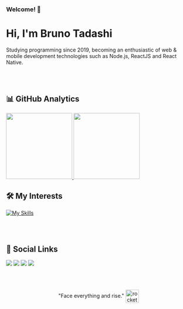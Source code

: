 ### Welcome! 👋
<h1>Hi, I'm Bruno Tadashi </h1>
Studying programming since 2019, becoming an enthusiastic of web & mobile development technologies such as Node.js, ReactJS and React Native.

<br><br>

<!--
- 🔭 I’m currently working on ...
- 🌱 I’m currently learning ...
- 👯 I’m looking to collaborate on ...
- 🤔 I’m looking for help with ...
- 💬 Ask me about ...
- 📫 How to reach me: ...
- 😄 Pronouns: ...
- ⚡ Fun fact: ...
-->

<div>
  <h2>📊 GitHub Analytics</h2>
</div>
<div>
  <a href="https://github.com/btadashi">
  <img height="180em" src="https://github-readme-stats.vercel.app/api?username=btadashi&show_icons=true&theme=tokyonight&include_all_commits=true&count_private=true" >
  <img height="180em" src="https://github-readme-stats.vercel.app/api/top-langs/?username=btadashi&layout=compact&langs_count=5&theme=tokyonight" >
  </a>
</div>




<div>
  <h2>🛠️ My Interests</h2>
</div>

 [![My Skills](https://skillicons.dev/icons?i=js,ts,react,graphql,nextjs,nodejs,prisma,tailwind,figma)](https://skillicons.dev)

  

  
<br><br>
  
<div>
  <h2>👥 Social Links</h2>
</div>
<div>
  <a href = "mailto:tadashi.b@gmail.com"><img src="https://img.shields.io/badge/Gmail-D14836?style=for-the-badge&logo=gmail&logoColor=white" target="_blank"></a>
  <a href = "https://www.instagram.com/bruno.tadashi"><img src="https://img.shields.io/badge/Instagram-E4405F?style=for-the-badge&logo=instagram&logoColor=white"  target="_blank"></a>
  <a href = "https://www.linkedin.com/in/bruno-yamaguchi"><img src="https://img.shields.io/badge/LinkedIn-0077B5?style=for-the-badge&logo=linkedin&logoColor=white" target="_blank"></a>
  <a href = "https://twitter.com/btadashi"><img src="https://img.shields.io/badge/Twitter-1DA1F2?style=for-the-badge&logo=twitter&logoColor=white"  target="_blank"></a>
</div>

<br><br>
  
<div style="text-align:center">
  <span>"Face everything and rise."</span>
  <img align="center" src="https://user-images.githubusercontent.com/61056822/153735217-d7326582-c1c4-4f10-9aba-860ff48062c0.gif" alt="rocket" width="36" />
</div>


